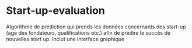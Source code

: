 # Start-up-evaluation
Algorithme de prédiction qui prends les données concernants des start-up (age des fondateurs, qualifications etc.) afin de prédire le succès de nouvelles start up.
Inclut une interface graphique
